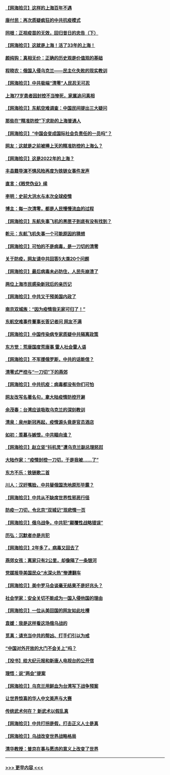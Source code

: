 #### [【网海拾贝】这样的上海百年不遇](../pages/nsc993/n13692603.md?t=04032353) 
#### [唐付民：再次质疑疯狂的中共抗疫模式](../pages/nsc993/n13691971.md?t=04032353) 
#### [同根：正视疫苗的无效，回归昔日的忠告（下）](../pages/nsc993/n13688756.md?t=04032353) 
#### [【网海拾贝】这就是上海！活了33年的上海！](../pages/nsc993/n13688654.md?t=04032353) 
#### [颜纯钩：真相无价：正确的历史观是价值观的基础](../pages/nsc993/n13688555.md?t=04032353) 
#### [程晓农：俄国入侵乌克兰——民主化失败的现实教训](../pages/nsc993/n13686006.md?t=04032353) 
#### [【网海拾贝】中共极端“清零”人民忍无可忍](../pages/nsc993/n13685914.md?t=04032353) 
#### [上海77岁患者因封控不当惨死，家属追问真相](../pages/nsc993/n13685891.md?t=04032353) 
#### [【网海拾贝】东航空难调查：中国民间提出三大疑问](../pages/nsc993/n13683137.md?t=04032353) 
#### [那些在“精准防控”下求助的上海普通人](../pages/nsc993/n13683088.md?t=04032353) 
#### [【网海拾贝】“中国会变成国际社会负责任的一员吗”？](../pages/nsc993/n13680707.md?t=04032353) 
#### [网友：这就是之前被捧上天的精准防控的上海么？](../pages/nsc993/n13680287.md?t=04032353) 
#### [【网海拾贝】这是2022年的上海？](../pages/nsc993/n13678253.md?t=04032353) 
#### [丰县籍导演不惧风险再度为铁链女事件发声](../pages/nsc993/n13678215.md?t=04032353) 
#### [直言：《贱党伪业》续](../pages/nsc993/n13678056.md?t=04032353) 
#### [李明：史前大洪水与本次全球疫情](../pages/nsc993/n13677332.md?t=04032353) 
#### [博主：每一次清零，都是人民慢慢流血的过程](../pages/nsc993/n13676078.md?t=04032353) 
#### [【网海拾贝】东航失事飞机的黑匣子到底有没有找到？](../pages/nsc993/n13676034.md?t=04032353) 
#### [乾元：东航飞机失事一个可能原因的猜想](../pages/nsc993/n13675834.md?t=04032353) 
#### [【网海拾贝】可怕的不是病毒，是一刀切的清零](../pages/nsc993/n13674403.md?t=04032353) 
#### [关于防疫，网友请中共回答5大类20个问题](../pages/nsc993/n13674318.md?t=04032353) 
#### [【网海拾贝】最后病毒未必防住，人民先崩溃了](../pages/nsc993/n13672307.md?t=04032353) 
#### [两位上海市民感染新冠后的亲历记](../pages/nsc993/n13672217.md?t=04032353) 
#### [【网海拾贝】中共又干预美国内政了](../pages/nsc993/n13669564.md?t=04032353) 
#### [南京双城族：“因为疫情我无家可归了！”](../pages/nsc993/n13669511.md?t=04032353) 
#### [东航空难事件董事长答记者问 网友不满](../pages/nsc993/n13669436.md?t=04032353) 
#### [【网海拾贝】中国传染病专家质疑中共隔离政策](../pages/nsc993/n13667190.md?t=04032353) 
#### [东方觉：荒唐国度荒唐事 雷人社会雷人语](../pages/nsc993/n13666926.md?t=04032353) 
#### [【网海拾贝】不军援俄罗斯，中共的话能信？](../pages/nsc993/n13664594.md?t=04032353) 
#### [清零式严控与“一刀切”下的燕郊](../pages/nsc993/n13664450.md?t=04032353) 
#### [【网海拾贝】中共抗疫：病毒都没有你们可怕](../pages/nsc993/n13662063.md?t=04032353) 
#### [网友改写名著名句，拿大陆疫情防控开涮](../pages/nsc993/n13661999.md?t=04032353) 
#### [余茂春：台湾应该吸取乌克兰的深刻教训](../pages/nsc993/n13661829.md?t=04032353) 
#### [清泉：泉州新冠再起，疫情源头竟是官员酒店](../pages/nsc993/n13660898.md?t=04032353) 
#### [如初：羡慕与嫉恨，中共瞄向谁？](../pages/nsc993/n13660773.md?t=04032353) 
#### [【网海拾贝】赵立坚“抖机灵”遭乌克兰副总理怒怼](../pages/nsc993/n13659660.md?t=04032353) 
#### [大陆作家：“疫情封控一刀切，于是我被……了”](../pages/nsc993/n13659323.md?t=04032353) 
#### [东方不乐：铁链歌二首](../pages/nsc993/n13659123.md?t=04032353) 
#### [川人：汉奸嘴脸，中共替俄国洗地原形毕露？](../pages/nsc993/n13657995.md?t=04032353) 
#### [【网海拾贝】中共从不缺席世界性邪恶行径](../pages/nsc993/n13657799.md?t=04032353) 
#### [防疫一刀切，令北京“双城记”现悲情一页](../pages/nsc993/n13657746.md?t=04032353) 
#### [【网海拾贝】俄乌战争，中共犯“颠覆性战略错误”](../pages/nsc993/n13655760.md?t=04032353) 
#### [历弘：沉默者亦是共犯](../pages/nsc993/n13652799.md?t=04032353) 
#### [【网海拾贝】2年多了，病毒又回去了](../pages/nsc993/n13652629.md?t=04032353) 
#### [燕郊女孩：离家只有2公里，却像隔了一条银河](../pages/nsc993/n13652450.md?t=04032353) 
#### [党媒报导美国民众“水深火热”惨遭翻车](../pages/nsc993/n13649966.md?t=04032353) 
#### [【网海拾贝】美中罗马会谈毫无结果不是好兆头？](../pages/nsc993/n13649860.md?t=04032353) 
#### [社会学家：安全关切不能成为一国入侵他国的理由](../pages/nsc993/n13649744.md?t=04032353) 
#### [【网海拾贝】一位从美回国的网友如此吐槽](../pages/nsc993/n13647381.md?t=04032353) 
#### [袁媛：我是这样看这场俄乌战的](../pages/nsc993/n13644892.md?t=04032353) 
#### [觅真：请充当中共的帮凶、打手们引以为戒](../pages/nsc993/n13644228.md?t=04032353) 
#### [“中国对外开放的大门不会关上”吗？](../pages/nsc993/n13644191.md?t=04032353) 
#### [【投书】给大纪元报和新唐人电视台的公开信](../pages/nsc993/n13644124.md?t=04032353) 
#### [理悟：说“两会”提案](../pages/nsc993/n13643927.md?t=04032353) 
#### [【网海拾贝】乌克兰用鲜血为台湾写下战争预案](../pages/nsc993/n13643578.md?t=04032353) 
#### [让世界惊喜的华人中文美声与大赛](../pages/nsc993/n13641647.md?t=04032353) 
#### [传统武术何在？ 新武术以假乱真](../pages/nsc993/n13641615.md?t=04032353) 
#### [【网海拾贝】中共打拐是假，打击正义人士是真](../pages/nsc993/n13641238.md?t=04032353) 
#### [【网海拾贝】乌战改变世界战略格局](../pages/nsc993/n13639171.md?t=04032353) 
#### [清华教授：普京在事与愿违的意义上改变了世界](../pages/nsc993/n13639019.md?t=04032353) 

----
#### [ >>> 更早内容 <<< ](../indexes/nsc993-earlier.md)

